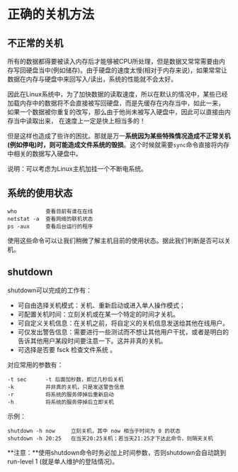 # 正确的关机方法
## 不正常的关机
所有的数据都得要被读入内存后才能够被CPU所处理，但是数据又常常需要由内存写回硬盘当中(例如储存)。由于硬盘的速度太慢(相对于内存来说)，如果常常让数据在内存与硬盘中来回写入/读出，系统的性能就不会太好。

因此在Linux系统中，为了加快数据的读取速度，所以在默认的情况中，某些已经加载内存中的数据将不会直接被写回硬盘，而是先缓存在内存当中，如此一来， 如果一个数据被你重复的改写，那么由于他尚未被写入硬盘中，因此可以直接由内存当中读取出来， 在速度上一定是快上相当多的！

但是这样也造成了些许的困扰。那就是万一**系统因为某些特殊情况造成不正常关机 (例如停电)时，则可能造成文件系统的毁损**。这个时候就需要```sync```命令直接将内存中相关的数据写入硬盘中。

说明：可以考虑为Linux主机加挂一个不断电系统。

## 系统的使用状态
    who         查看目前有谁在在线
    netstat -a  查看网络的联机状态
    ps -aux     查看后台运行的程序

使用这些命令可以让我们稍微了解主机目前的使用状态。据此我们判断是否可以关机。

## shutdown
shutdown可以完成的工作有：
* 可自由选择关机模式：关机、重新启动或进入单人操作模式；
* 可配置关机时间：立刻关机或在某一个特定的时间才关机。
* 可自定义关机信息：在关机之前，将自定义的关机信息发送给其他在线用户。
* 可仅发出警告信息：需要进行一些测试而不想让其他用户干扰，或者是明白的告诉其他用户某段时间要注意一下。这并非真的关机。
* 可选择是否要 fsck 检查文件系统 。

对应常用的参数有：

    -t sec      -t 后面加秒数，即过几秒后关机
    -k          并非真的关机，只是发送警告信息
    -r          将系统的服务停掉后重新启动
    -h          将系统的服务停掉后立即关机

示例：

    shutdown -h now     立刻关机，其中 now 相当于时间为 0 的状态
    shutdown -h 20:25   在当天20:25关机；若当天21:25才下达此命令，则隔天关机
**注意：**使用shutdown命令时务必加上时间参数，否则shutdown会自动跳到 run-level 1 (就是单人维护的登陆情况)。
